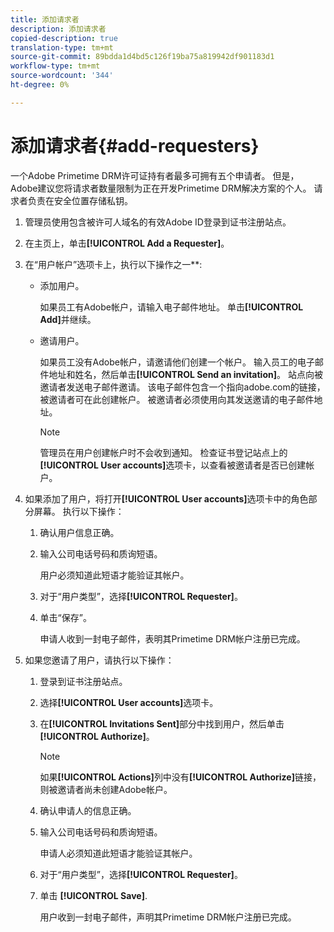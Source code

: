 ```yaml
---
title: 添加请求者
description: 添加请求者
copied-description: true
translation-type: tm+mt
source-git-commit: 89bdda1d4bd5c126f19ba75a819942df901183d1
workflow-type: tm+mt
source-wordcount: '344'
ht-degree: 0%

---
```



# 添加请求者{#add-requesters}

一个Adobe Primetime DRM许可证持有者最多可拥有五个申请者。 但是，Adobe建议您将请求者数量限制为正在开发Primetime DRM解决方案的个人。 请求者负责在安全位置存储私钥。

1. 管理员使用包含被许可人域名的有效Adobe ID登录到证书注册站点。
1. 在主页上，单击&#x200B;**[!UICONTROL Add a Requester]**。
1. 在“用户帐户”选项卡上，执行以下操作之一&#x200B;**:

   * 添加用户。

      如果员工有Adobe帐户，请输入电子邮件地址。 单击&#x200B;**[!UICONTROL Add]**&#x200B;并继续。
   * 邀请用户。

      如果员工没有Adobe帐户，请邀请他们创建一个帐户。 输入员工的电子邮件地址和姓名，然后单击&#x200B;**[!UICONTROL Send an invitation]**。 站点向被邀请者发送电子邮件邀请。 该电子邮件包含一个指向adobe.com的链接，被邀请者可在此创建帐户。 被邀请者必须使用向其发送邀请的电子邮件地址。

      >[!NOTE]
      >
      >管理员在用户创建帐户时不会收到通知。 检查证书登记站点上的&#x200B;**[!UICONTROL User accounts]**&#x200B;选项卡，以查看被邀请者是否已创建帐户。

1. 如果添加了用户，将打开&#x200B;**[!UICONTROL User accounts]**&#x200B;选项卡中的角色部分屏幕。 执行以下操作：

   1. 确认用户信息正确。
   1. 输入公司电话号码和质询短语。

      用户必须知道此短语才能验证其帐户。
   1. 对于“用户类型”，选择&#x200B;**[!UICONTROL Requester]**。
   1. 单击“保存”。

      申请人收到一封电子邮件，表明其Primetime DRM帐户注册已完成。

1. 如果您邀请了用户，请执行以下操作：

   1. 登录到证书注册站点。
   1. 选择&#x200B;**[!UICONTROL User accounts]**&#x200B;选项卡。
   1. 在&#x200B;**[!UICONTROL Invitations Sent]**&#x200B;部分中找到用户，然后单击&#x200B;**[!UICONTROL Authorize]**。

      >[!NOTE]
      >
      >如果&#x200B;**[!UICONTROL Actions]**&#x200B;列中没有&#x200B;**[!UICONTROL Authorize]**&#x200B;链接，则被邀请者尚未创建Adobe帐户。

   1. 确认申请人的信息正确。
   1. 输入公司电话号码和质询短语。

      申请人必须知道此短语才能验证其帐户。
   1. 对于“用户类型”，选择&#x200B;**[!UICONTROL Requester]**。
   1. 单击 **[!UICONTROL Save]**.

      用户收到一封电子邮件，声明其Primetime DRM帐户注册已完成。

